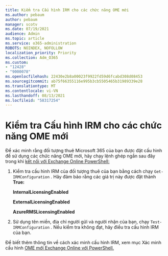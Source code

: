 ```yaml
---
title: Kiểm tra Cấu hình IRM cho các chức năng OME mới
ms.author: pebaum
author: pebaum
manager: scotv
ms.date: 07/19/2021
audience: Admin
ms.topic: article
ms.service: o365-administration
ROBOTS: NOINDEX, NOFOLLOW
localization_priority: Priority
ms.collection: Adm_O365
ms.custom:
- "12428"
- "9000078"
ms.openlocfilehash: 22430e2b8a00023f9922fd59d6fcabd308d08453
ms.sourcegitcommit: ab75f66355116e995b3cb5505465b31989339e28
ms.translationtype: MT
ms.contentlocale: vi-VN
ms.lasthandoff: 08/13/2021
ms.locfileid: "58317254"
---
```

# <a name="test-irm-configuration-for-new-ome-capabilities"></a>Kiểm tra Cấu hình IRM cho các chức năng OME mới

Để xác minh rằng đối tượng thuê Microsoft 365 của bạn được đặt cấu hình để sử dụng các chức năng OME mới, hãy chạy lệnh ghép ngắn sau đây trong khi [kết nối với Exchange Online PowerShell:](https://docs.microsoft.com/powershell/exchange/exchange-online-powershell)


1. Kiểm tra cấu hình IRM của đối tượng thuê của bạn bằng cách chạy `Get-IRMConfiguration` . Hãy đảm bảo rằng các giá trị này được đặt thành **True:**
    
    **InternalLicensingEnabled**
    
    **ExternalLicensingEnabled**
    
    **AzureRMSLicensingEnabled**

2. Sử dụng tên miền, địa chỉ người gửi và người nhận của bạn, chạy `Test-IRMConfiguration` . Nếu kiểm tra không đạt, hãy điều tra cấu hình IRM của bạn.

Để biết thêm thông tin về cách xác minh cấu hình IRM, xem mục Xác minh cấu hình [OME mới Exchange Online với PowerShell.](https://docs.microsoft.com/microsoft-365/compliance/set-up-new-message-encryption-capabilities#verify-new-ome-configuration-in-exchange-online-powershell)